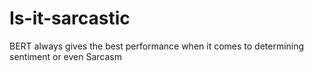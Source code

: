 # Is-it-sarcastic
BERT always gives the best performance when it comes to determining sentiment or even Sarcasm
